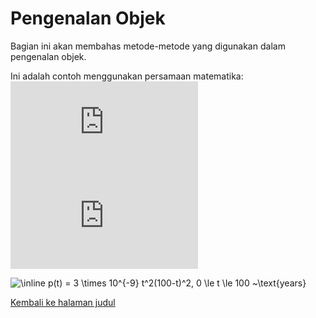 # Pengenalan Objek

Bagian ini akan membahas metode-metode yang digunakan dalam pengenalan objek.

Ini adalah contoh menggunakan persamaan matematika:
![rumus pertama](http://latex.codecogs.com/gif.latex?%5Cmu)
![rumus kedua](http://latex.codecogs.com/gif.latex?%5Cfrac%7Ba_2%7D%7Bb%5E2%7D)

<img src="https://latex.codecogs.com/gif.image?\dpi{110}&space;\inline&space;p(t)&space;=&space;3&space;\times&space;10^{-9}&space;t^2(100-t)^2,&space;&space;0&space;\le&space;t&space;\le&space;100&space;~\text{years}" title="\inline p(t) = 3 \times 10^{-9} t^2(100-t)^2, 0 \le t \le 100 ~\text{years}" />

[Kembali ke halaman judul](README.md)
